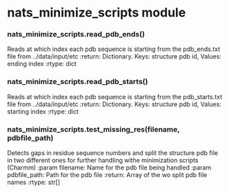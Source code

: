 # nats_minimize_scripts module


### nats_minimize_scripts.read_pdb_ends()
Reads at which index each pdb sequence is starting from the pdb_ends.txt file from ../data/input/etc
:return: Dictionary. Keys: structure pdb id, Values: ending index
:rtype: dict


### nats_minimize_scripts.read_pdb_starts()
Reads at which index each pdb sequence is starting from the pdb_starts.txt file from ../data/input/etc
:return: Dictionary. Keys: structure pdb id, Values: starting index
:rtype: dict


### nats_minimize_scripts.test_missing_res(filename, pdbfile_path)
Detects gaps in residue sequence numbers and split the structure pdb file in two different ones for further
handling withe minimization scripts (Charmm)
:param filename: Name for the pdb file being handled
:param pdbfile_path: Path for the pdb file
:return: Array of the wo split pdb file names
:rtype: str[]
